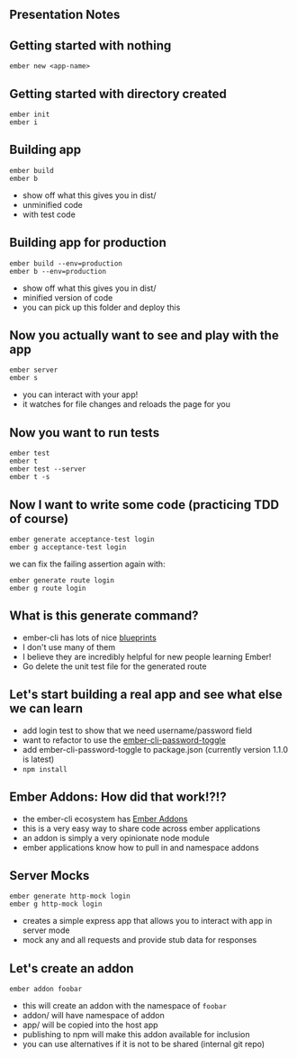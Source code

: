 Presentation Notes
------------------

## Getting started with nothing

    ember new <app-name>

##  Getting started with directory created

    ember init
    ember i

## Building app

    ember build
    ember b

- show off what this gives you in dist/
 - unminified code
 - with test code

## Building app for production

    ember build --env=production
    ember b --env=production

- show off what this gives you in dist/
 - minified version of code
 - you can pick up this folder and deploy this

## Now you actually want to see and play with the app

    ember server
    ember s

- you can interact with your app!
- it watches for file changes and reloads the page for you

## Now you want to run tests

    ember test
    ember t
    ember test --server
    ember t -s

## Now I want to write some code (practicing TDD of course)

    ember generate acceptance-test login
    ember g acceptance-test login

we can fix the failing assertion again with:

    ember generate route login
    ember g route login

## What is this generate command?

- ember-cli has lots of nice [blueprints]
- I don't use many of them
- I believe they are incredibly helpful for new people learning Ember!
- Go delete the unit test file for the generated route

## Let's start building a real app and see what else we can learn

- add login test to show that we need username/password field
- want to refactor to use the [ember-cli-password-toggle]
 - add ember-cli-password-toggle to package.json (currently version 1.1.0 is latest)
 - `npm install`

## Ember Addons:  How did that work!?!?

- the ember-cli ecosystem has [Ember Addons]
 - this is a very easy way to share code across ember applications
 - an addon is simply a very opinionate node module
 - ember applications know how to pull in and namespace addons

## Server Mocks

    ember generate http-mock login
    ember g http-mock login

- creates a simple express app that allows you to interact with app in server mode
- mock any and all requests and provide stub data for responses

## Let's create an addon

    ember addon foobar

- this will create an addon with the namespace of `foobar`
- addon/ will have namespace of addon
- app/ will be copied into the host app
- publishing to npm will make this addon available for inclusion
- you can use alternatives if it is not to be shared (internal git repo)


[blueprints]: http://www.ember-cli.com/#generators-and-blueprints
[ember-cli-password-toggle]: https://github.com/nchristus/ember-cli-password-toggle
[Ember Addons]: http://emberaddons.com
